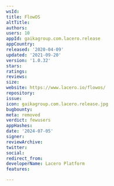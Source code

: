 ```yaml
---
wsId: 
title: FlowOS
altTitle: 
authors: 
users: 10
appId: gaikagroup.com.lacero.release
appCountry: 
released: '2020-04-09'
updated: '2021-09-20'
version: '1.0.32'
stars: 
ratings: 
reviews: 
size: 
website: https://www.lacero.io/flowos/
repository: 
issue: 
icon: gaikagroup.com.lacero.release.jpg
bugbounty: 
meta: removed
verdict: fewusers
appHashes: 
date: '2024-07-05'
signer: 
reviewArchive: 
twitter: 
social: 
redirect_from: 
developerName: Lacero Platform
features: 

---
```


